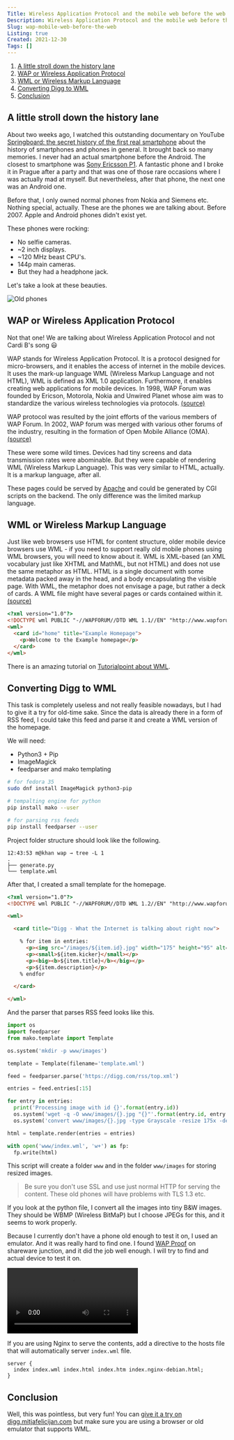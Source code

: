 ```yaml
---
Title: Wireless Application Protocol and the mobile web before the web
Description: Wireless Application Protocol and the mobile web before the web
Slug: wap-mobile-web-before-the-web
Listing: true
Created: 2021-12-30
Tags: []
---
```


1. [A little stroll down the history lane](#a-little-stroll-down-the-history-lane)
2. [WAP or Wireless Application Protocol](#wap-or-wireless-application-protocol)
3. [WML or Wireless Markup Language](#wml-or-wireless-markup-language)
4. [Converting Digg to WML](#converting-digg-to-wml)
5. [Conclusion](#conclusion)

## A little stroll down the history lane

About two weeks ago, I watched this outstanding documentary on YouTube [Springboard: the secret history of the first real smartphone](https://www.youtube.com/watch?v=b9_Vh9h3Ohw) about the history of smartphones and phones in general. It brought back so many memories. I never had an actual smartphone before the Android. The closest to smartphone was [Sony Ericsson P1](https://www.gsmarena.com/sony_ericsson_p1-1982.php). A fantastic phone and I broke it in Prague after a party and that was one of those rare occasions where I was actually mad at myself. But nevertheless, after that phone, the next one was an Android one.

Before that, I only owned normal phones from Nokia and Siemens etc. Nothing special, actually. These are the phones we are talking about. Before 2007. Apple and Android phones didn't exist yet.

These phones were rocking:

- No selfie cameras.
- ~2 inch displays.
- ~120 MHz beast CPU's.
- 144p main cameras.
- But they had a headphone jack.

Let's take a look at these beauties.

![Old phones](/assets/wap/phones.jpg)

## WAP or Wireless Application Protocol

Not that one! We are talking about Wireless Application Protocol and not Cardi B's song 😃

WAP stands for Wireless Application Protocol. It is a protocol designed for micro-browsers, and it enables the access of internet in the mobile devices. It uses the mark-up language WML (Wireless Markup Language and not HTML), WML is defined as XML 1.0 application. Furthermore, it enables creating web applications for mobile devices. In 1998, WAP Forum was founded by Ericson, Motorola, Nokia and Unwired Planet whose aim was to standardize the various wireless technologies via protocols. [(source)](https://www.geeksforgeeks.org/wireless-application-protocol/)

WAP protocol was resulted by the joint efforts of the various members of WAP Forum. In 2002, WAP forum was merged with various other forums of the industry, resulting in the formation of Open Mobile Alliance (OMA). [(source)](https://www.geeksforgeeks.org/wireless-application-protocol/)

These were some wild times. Devices had tiny screens and data transmission rates were abominable. But they were capable of rendering WML (Wireless Markup Language). This was very similar to HTML, actually. It is a markup language, after all.

These pages could be served by [Apache](https://apache.org/) and could be generated by CGI scripts on the backend. The only difference was the limited markup language.

## WML or Wireless Markup Language

Just like web browsers use HTML for content structure, older mobile device browsers use WML - if you need to support really old mobile phones using WML browsers, you will need to know about it. WML is XML-based (an XML vocabulary just like XHTML and MathML, but not HTML) and does not use the same metaphor as HTML. HTML is a single document with some metadata packed away in the head, and a body encapsulating the visible page. With WML, the metaphor does not envisage a page, but rather a deck of cards. A WML file might have several pages or cards contained within it. [(source)](https://www.w3.org/wiki/Introduction_to_mobile_web)

```html
<?xml version="1.0"?>
<!DOCTYPE wml PUBLIC "-//WAPFORUM//DTD WML 1.1//EN" "http://www.wapforum.org/DTD/wml_1.1.xml">
<wml>
  <card id="home" title="Example Homepage">
    <p>Welcome to the Example homepage</p>
  </card>
</wml>
```

There is an amazing tutorial on [Tutorialpoint about WML](https://www.tutorialspoint.com/wml/index.htm).

## Converting Digg to WML

This task is completely useless and not really feasible nowadays, but I had to give it a try for old-time sake. Since the data is already there in a form of RSS feed, I could take this feed and parse it and create a WML version of the homepage.

We will need:

- Python3 + Pip
- ImageMagick
- feedparser and mako templating

```sh
# for fedora 35
sudo dnf install ImageMagick python3-pip

# tempalting engine for python
pip install mako --user

# for parsing rss feeds
pip install feedparser --user
```

Project folder structure should look like the following.

```
12:43:53 m@khan wap → tree -L 1
.
├── generate.py
└── template.wml

```

After that, I created a small template for the homepage.

```html
<?xml version="1.0"?>
<!DOCTYPE wml PUBLIC "-//WAPFORUM//DTD WML 1.2//EN" "http://www.wapforum.org/DTD/wml_1.2.xml">

<wml>

  <card title="Digg - What the Internet is talking about right now">

    % for item in entries:
      <p><img src="/images/${item.id}.jpg" width="175" height="95" alt="${item.title}" /></p>
      <p><small>${item.kicker}</small></p>
      <p><big><b>${item.title}</b></big></p>
      <p>${item.description}</p>
    % endfor

  </card>

</wml>
```

And the parser that parses RSS feed looks like this.

```python
import os
import feedparser
from mako.template import Template

os.system('mkdir -p www/images')

template = Template(filename='template.wml')

feed = feedparser.parse('https://digg.com/rss/top.xml')

entries = feed.entries[:15]

for entry in entries:
  print('Processing image with id {}'.format(entry.id))
  os.system('wget -q -O www/images/{}.jpg "{}"'.format(entry.id, entry.links[1].href))
  os.system('convert www/images/{}.jpg -type Grayscale -resize 175x -depth 3 -quality 30 www/images/{}.jpg'.format(entry.id, entry.id))

html = template.render(entries = entries)

with open('www/index.wml', 'w+') as fp:
  fp.write(html)
```

This script will create a folder `www` and in the folder `www/images` for storing resized images.

> Be sure you don't use SSL and use just normal HTTP for serving the content. These old phones will have problems with TLS 1.3 etc.

If you look at the python file, I convert all the images into tiny B&W images. They should be WBMP (Wireless BitMaP) but I choose JPEGs for this, and it seems to work properly.

Because I currently don't have a phone old enough to test it on, I used an emulator. And it was really hard to find one. I found [WAP Proof](http://wap-proof.sharewarejunction.com/) on shareware junction, and it did the job well enough. I will try to find and actual device to test it on.

<video src="/assets/wap/emulator.mp4" controls></video>

If you are using Nginx to serve the contents, add a directive to the hosts file that will automatically server `index.wml` file.

```nginx
server {
  index index.wml index.html index.htm index.nginx-debian.html;
}
```

## Conclusion

Well, this was pointless, but very fun! You can [give it a try on digg.mitjafelicijan.com](digg.mitjafelicijan.com) but make sure you are using a browser or old emulator that supports WML.
